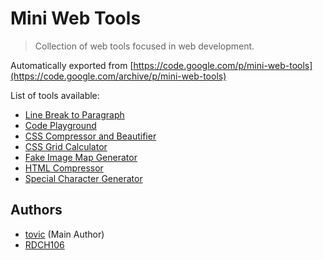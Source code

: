 Mini Web Tools
==============

> Collection of web tools focused in web development.

Automatically exported from [https://code.google.com/p/mini-web-tools](https://code.google.com/archive/p/mini-web-tools)

List of tools available:

 - [Line Break to Paragraph](https://cdn.rawgit.com/tovic/mini-web-tools/master/line-break-to-paragraph.html)
 - [Code Playground](https://cdn.rawgit.com/tovic/mini-web-tools/master/code-playground.html)
 - [CSS Compressor and Beautifier](https://cdn.rawgit.com/tovic/mini-web-tools/master/css-compressor-and-beautifier.html)
 - [CSS Grid Calculator](https://cdn.rawgit.com/tovic/mini-web-tools/master/css-grid-calculator.html)
 - [Fake Image Map Generator](https://cdn.rawgit.com/tovic/mini-web-tools/master/fake-image-map-generator.html)
 - [HTML Compressor](https://cdn.rawgit.com/tovic/mini-web-tools/master/html-compressor.html)
 - [Special Character Generator](https://cdn.rawgit.com/RDCH106/mini-web-tools/master/special-character-generator.html)

Authors
-------

 - [tovic](https://github.com/tovic) (Main Author)
 - [RDCH106](https://github.com/RDCH106)